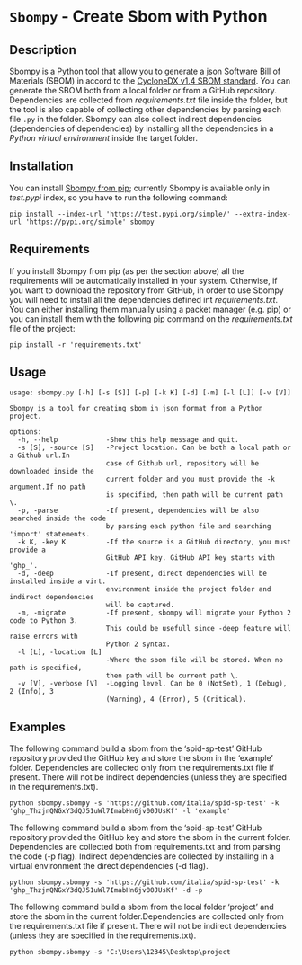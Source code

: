 # `Sbompy` - Create Sbom with Python
 
## Description

Sbompy is a Python tool that allow you to generate a json Software Bill of Materials (SBOM) in accord to the [CycloneDX v1.4 SBOM standard](https://cyclonedx.org/docs/1.4/json/).
You can generate the SBOM both from a local folder or from a GitHub repository. Dependencies are collected from <i>requirements.txt</i> file inside the folder, but the tool is also capable of collecting other dependencies by parsing each file `.py` in the folder. Sbompy can also collect indirect dependencies (dependencies of dependencies) by installing all the dependencies in a <i>Python virtual environment</i> inside the target folder.

## Installation

You can install [Sbompy from pip](https://test.pypi.org/project/sbompy/); currently Sbompy is available only in <i>test.pypi</i> index, so you have to run the following command:

```posh 
pip install --index-url 'https://test.pypi.org/simple/' --extra-index-url 'https://pypi.org/simple' sbompy
```

## Requirements

If you install Sbompy from pip (as per the section above) all the requirements will be automatically installed in your system. Otherwise, if you want to download the repository from GitHub, in order to use Sbompy you will need to install all the dependencies defined int <i>requirements.txt</i>. You can either installing them manually using a packet manager (e.g. pip) or you can install them with the following pip command on the <i>requirements.txt</i> file of the project:

```posh 
pip install -r 'requirements.txt'
```




## Usage
```posh 
usage: sbompy.py [-h] [-s [S]] [-p] [-k K] [-d] [-m] [-l [L]] [-v [V]]

Sbompy is a tool for creating sbom in json format from a Python project.

options:
  -h, --help            -Show this help message and quit.
  -s [S], -source [S]   -Project location. Can be both a local path or a Github url.In
                        case of Github url, repository will be downloaded inside the
                        current folder and you must provide the -k argument.If no path
                        is specified, then path will be current path \.
  -p, -parse            -If present, dependencies will be also searched inside the code
                        by parsing each python file and searching 'import' statements.
  -k K, -key K          -If the source is a GitHub directory, you must provide a
                        GitHub API key. GitHub API key starts with 'ghp_'.
  -d, -deep             -If present, direct dependencies will be installed inside a virt.
                        environment inside the project folder and indirect dependencies
                        will be captured.
  -m, -migrate          -If present, sbompy will migrate your Python 2 code to Python 3.
                        This could be usefull since -deep feature will raise errors with
                        Python 2 syntax.
  -l [L], -location [L]
                        -Where the sbom file will be stored. When no path is specified,
                        then path will be current path \.
  -v [V], -verbose [V]  -Logging level. Can be 0 (NotSet), 1 (Debug), 2 (Info), 3
                        (Warning), 4 (Error), 5 (Critical).
```
## Examples

The following command build a sbom from the ‘spid-sp-test’ GitHub repository provided the GitHub key and store the sbom in the ‘example’ folder. Dependencies are collected only from the requirements.txt file if present. There will not be indirect dependencies (unless they are specified in the requirements.txt).
```posh 
python sbompy.sbompy -s 'https://github.com/italia/spid-sp-test' -k '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' -l 'example'
```
The following command build a sbom from the ‘spid-sp-test’ GitHub repository provided the GitHub key and store the sbom in the current folder. Dependencies are collected both from requirements.txt and from parsing the code (-p flag). Indirect dependencies are collected by installing in a virtual environment the direct dependencies (-d flag).
```posh 
python sbompy.sbompy -s 'https://github.com/italia/spid-sp-test' -k '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' -d -p
```
The following command build a sbom from the local folder ‘project’ and store the sbom in the current folder.Dependencies are collected only from the requirements.txt file if present. There will not be indirect dependencies (unless they are specified in the requirements.txt).
```posh 
python sbompy.sbompy -s 'C:\Users\12345\Desktop\project
```
